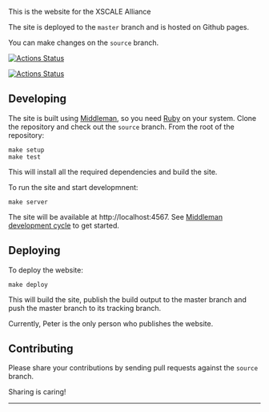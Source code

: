 This is the website for the XSCALE Alliance

The site is deployed to the `master` branch and is hosted on Github pages.

You can make changes on the `source` branch.

[![Actions Status](https://github.com/XSCALE-Alliance/XSCALE-Alliance.github.io/workflows/verify_pull_request/badge.svg)](https://github.com/XSCALE-Alliance/XSCALE-Alliance.github.io/actions)

[![Actions Status](https://github.com/XSCALE-Alliance/XSCALE-Alliance.github.io/workflows/deploy/badge.svg)](https://github.com/XSCALE-Alliance/XSCALE-Alliance.github.io/actions)


## Developing

The site is built using [Middleman], so you need [Ruby] on your system.
Clone the repository and check out the `source` branch. 
From the root of the repository:

```
make setup
make test
```

This will install all the required dependencies and build the site.

To run the site and start developmnent:

```
make server
```

The site will be available at http://localhost:4567.
See [Middleman development cycle] to get started.

## Deploying

To deploy the website:

```
make deploy
```

This will build the site, publish the build output to the master branch 
and push the master branch to its tracking branch.

Currently, Peter is the only person who publishes the website.

## Contributing

Please share your contributions by sending pull requests against the `source` branch.

Sharing is caring!

---

  [Middleman]: https://middlemanapp.com/
  [Middleman development cycle]: https://middlemanapp.com/basics/development-cycle/
  [Ruby]: https://www.ruby-lang.org/en/documentation/installation/